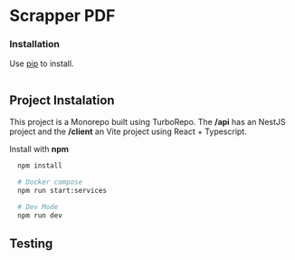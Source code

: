 # Scrapper PDF

### Installation

Use [pip](https://pip.pypa.io/en/stable/) to install.

```bash

```

## Project Instalation

This project is a Monorepo built using TurboRepo. The **/api** has an NestJS project and the **/client** an Vite project using React + Typescript.

Install with **npm**

```bash
  npm install

  # Docker compose
  npm run start:services

  # Dev Mode
  npm run dev
```

## Testing
